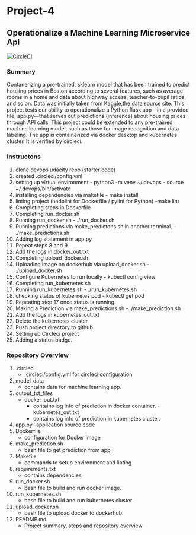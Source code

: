 # Project-4
## Operationalize a Machine Learning Microservice Api

[![CircleCI](https://circleci.com/gh/ravisethi21/project4-udacity.svg?style=svg)](https://circleci.com/gh/ravisethi21/circleci-docs)


### Summary

Contanerizing a pre-trained, sklearn model that has been trained to predict housing prices in Boston according to several features, such as average rooms in a home and data about highway access, teacher-to-pupil ratios, and so on. Data was initially taken from Kaggle,the data source site. This project tests our ability to operationalize a Python flask app—in a provided file, app.py—that serves out predictions (inference) about housing prices through API calls. This project could be extended to any pre-trained machine learning model, such as those for image recognition and data labeling. The app is containerized via docker desktop and kubernetes cluster. It is verified by circleci.


### Instructons

1) clone devops udacity repo (starter code)
2) created .circleci/config.yml
3) setting up virtual environment
		- python3 -m venv ~/.devops
		- source ~/.devops/bin/activate
4) installing dependencies via makefile
		- make install
5) linting project (hadolint for Dockerfile / pylint for Python)
		-make lint
6) Completing steps in Dockerfile
7) Completing run_docker.sh
8) Running run_docker.sh
		- ./run_docker.sh
9) Running predictions via make_predictons.sh in another terminal.
		- ./make_predictions.sh
10) Adding log statement in app.py
11) Repeat steps 8 and 9
12) Add the logs in docker_out.txt
13) Completing upload_docker.sh
14) Uploading image on dockerhub via upload_docker.sh
		- ./upload_docker.sh
15) Configure Kubernetes to run locally
		- kubectl config view
16) Completing run_kubernetes.sh
17) Running run_kubernetes.sh
		- ./run_kubernetes.sh
18) checking status of kubernetes pod
		- kubectl get pod
19) Repeating step 17 once status is running.
20) Making a Prediction via make_predictions.sh
		- ./make_prediction.sh
21) Add the logs in kubernetes_out.txt
22) Delete the kubernetes cluster
23) Push project directory to github
24) Setting up Circleci project
25) Adding a status badge.


### Repository Overview

1) .circleci
	- .circleci/config.yml for circleci configuration
2) model_data
	- contains data for machine learning app.
3) output_txt_files
	- docker_out.txt
		- contains log info of prediction in docker container.
	-kubernetes_out.txt
		- contains log info of prediction in kubernetes cluster.
4) app.py
	-application source code
5) Dockerfile
	- configuration for Docker image
6) make_prediction.sh
	- bash file to get prediction from app
7) Makefile
	- commands to setup environment and linting
8) requirements.txt
	- contains dependencies
9) run_docker.sh
	- bash file to build and run docker image.
10) run_kubernetes.sh
	- bash file to build and run kubernetes cluster.
11) upload_docker.sh
	- bash file to upload docker to dockerhub.
12) README.md
	- Project summary, steps and repository overview



